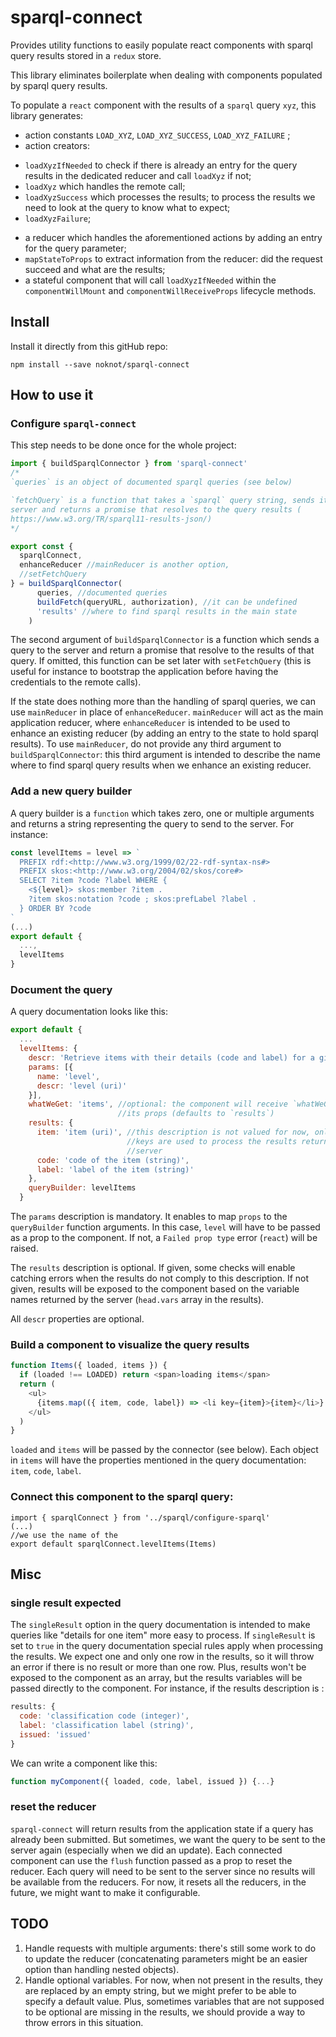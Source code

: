 # sparql-connect

Provides utility functions to easily populate react components with sparql query results stored in a `redux` store.

This library eliminates boilerplate when dealing with components populated by sparql query results.

To populate a `react` component with the results of a `sparql` query `xyz`, this library generates: 
- action constants `LOAD_XYZ`, `LOAD_XYZ_SUCCESS`, `LOAD_XYZ_FAILURE` ;
- action creators:
 * `loadXyzIfNeeded` to check if there is already an entry for the query results in the dedicated reducer and call `loadXyz` if not;
 * `loadXyz` which handles the remote call;
 * `loadXyzSuccess` which processes the results; to process the results we need to look at the query to know what to expect;
 * `loadXyzFailure`;
- a reducer which handles the aforementioned actions by adding an entry for the query parameter;
- `mapStateToProps` to extract information from the reducer: did the request succeed and what are the results;
- a stateful component that will call `loadXyzIfNeeded` within the `componentWillMount` and `componentWillReceiveProps` lifecycle methods.

## Install

Install it directly from this gitHub repo:

```
npm install --save noknot/sparql-connect
```

## How to use it

### Configure `sparql-connect`

This step needs to be done once for the whole project:

```javascript
import { buildSparqlConnector } from 'sparql-connect'
/*
`queries` is an object of documented sparql queries (see below)

`fetchQuery` is a function that takes a `sparql` query string, sends it to the
server and returns a promise that resolves to the query results (
https://www.w3.org/TR/sparql11-results-json/)
*/

export const {
  sparqlConnect,
  enhanceReducer //mainReducer is another option,
  //setFetchQuery
} = buildSparqlConnector(
      queries, //documented queries
      buildFetch(queryURL, authorization), //it can be undefined
      'results' //where to find sparql results in the main state
    )
```

The second argument of `buildSparqlConnector` is a function which sends a query to the server and return a promise that resolve to the results of that query. If omitted, this function can be set later with `setFetchQuery` (this is useful for instance to bootstrap the application before having the credentials to the remote calls).

If the state does nothing more than the handling of sparql queries, we can use `mainReducer` in place of `enhanceReducer`. `mainReducer` will act as the main application reducer, where `enhanceReducer` is intended to be used to enhance an existing reducer (by adding an entry to the state to hold sparql results). To use `mainReducer`, do not provide any third argument to `buildSparqlConnector`: this third argument is intended to describe the name where to find sparql query results when we enhance an existing reducer.

### Add a new query builder

A query builder is a `function` which takes zero, one or multiple arguments and returns a string representing the query to send to the server. For instance:

```javascript
const levelItems = level => `
  PREFIX rdf:<http://www.w3.org/1999/02/22-rdf-syntax-ns#>
  PREFIX skos:<http://www.w3.org/2004/02/skos/core#>
  SELECT ?item ?code ?label WHERE {
    <${level}> skos:member ?item .
    ?item skos:notation ?code ; skos:prefLabel ?label .
  } ORDER BY ?code
`
(...)
export default {
  ...,
  levelItems
}
```

### Document the query 

A query documentation looks like this:

```javascript
export default {
  ...
  levelItems: {
    descr: 'Retrieve items with their details (code and label) for a given level',
    params: [{
      name: 'level',
      descr: 'level (uri)'
    }],
    whatWeGet: 'items', //optional: the component will receive `whatWeGet` in
                        //its props (defaults to `results`)
    results: {
      item: 'item (uri)', //this description is not valued for now, only the 
                          //keys are used to process the results returned by the
                          //server
      code: 'code of the item (string)',
      label: 'label of the item (string)'
    },
    queryBuilder: levelItems
  }
```
The `params` description is mandatory. It enables to map `props` to the
`queryBuilder` function arguments. In this case, `level` will have to be passed
as a prop to the component. If not, a `Failed prop type` error (`react`) will be
raised.

The `results` description is optional. If given, some checks will enable catching errors when the results do not comply to this description. If not given, results will be exposed to the component based on the variable names returned by the server (`head.vars`  array in the results).

All `descr` properties are optional.

### Build a component to visualize the query results

```javascript
function Items({ loaded, items }) {
  if (loaded !== LOADED) return <span>loading items</span>
  return (
    <ul>
      {items.map(({ item, code, label}) => <li key={item}>{item}</li>}
    </ul>
  )
}
```

`loaded` and `items` will be passed by the connector (see below). Each object in
`items` will have the properties mentioned in the query documentation: `item`,
`code`, `label`.

### Connect this component to the sparql query:
```
import { sparqlConnect } from '../sparql/configure-sparql'
(...)
//we use the name of the
export default sparqlConnect.levelItems(Items)
```

## Misc

### single result expected

The `singleResult` option in the query documentation is intended to make queries like "details for one item" more easy to process. If `singleResult` is set to `true` in the query documentation special rules apply when processing the results. We expect one and only one row in the results, so it will throw an error if there is no result or more than one row. Plus, results won't be exposed to the component as an array, but the results variables will be passed directly to the component. For instance, if the results description is :

```javascript
results: {
  code: 'classification code (integer)',
  label: 'classification label (string)',
  issued: 'issued'
}
```

We can write a component like this:
```javascript
function myComponent({ loaded, code, label, issued }) {...}
```
### reset the reducer

`sparql-connect` will return results from the application state if a query has already been submitted. But sometimes, we want the query to be sent to the server again (especially when we did an update). Each connected component can use the `flush` function passed as a prop to reset the reducer. Each query will need to be sent to the server since no results will be available from the reducers. For now, it resets all the reducers, in the future, we might want to make it configurable.

## TODO

1. Handle requests with multiple arguments: there's still some work to do to update the reducer (concatenating parameters might be an easier option than handling nested objects).
2. Handle optional variables. For now, when not present in the results, they are replaced by an empty string, but we might prefer to be able to specify a default value. Plus, sometimes variables that are not supposed to be optional are missing in the results, we should provide a way to throw errors in this situation.
